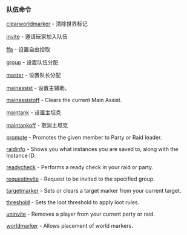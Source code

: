 ### 队伍命令

[clearworldmarker](https://wow.gamepedia.com/MACRO_clearworldmarker) - 清除世界标记

[invite](https://wow.gamepedia.com/MACRO_invite) - 邀请玩家加入队伍

[ffa](https://wow.gamepedia.com/MACRO_ffa) - 设置自由拾取

[group](https://wow.gamepedia.com/MACRO_group) - 设置队伍分配

[master](https://wow.gamepedia.com/MACRO_master) - 设置队长分配

[mainassist](https://wow.gamepedia.com/MACRO_mainassist) -  设置主辅助。

[mainassistoff](https://wow.gamepedia.com/MACRO_mainassistoff) - Clears the current Main Assist.

[maintank](https://wow.gamepedia.com/MACRO_maintank) - 设置主坦克

[maintankoff](https://wow.gamepedia.com/MACRO_maintankoff) - 取消主坦克

[promote](https://wow.gamepedia.com/MACRO_promote) - Promotes the given member to Party or Raid leader.

[raidinfo](https://wow.gamepedia.com/MACRO_raidinfo) - Shows you what instances you are saved to, along with the Instance ID.

[readycheck](https://wow.gamepedia.com/MACRO_readycheck) - Performs a ready check in your raid or party.

[requestinvite](https://wow.gamepedia.com/MACRO_requestinvite) - Request to be invited to the specified group.

[targetmarker](https://wow.gamepedia.com/MACRO_targetmarker) - Sets or clears a target marker from your current target.

[threshold](https://wow.gamepedia.com/MACRO_threshold) - Sets the loot threshold to apply loot rules.

[uninvite](https://wow.gamepedia.com/MACRO_uninvite) - Removes a player from your current party or raid.

[worldmarker](https://wow.gamepedia.com/MACRO_worldmarker) - Allows placement of world markers.



